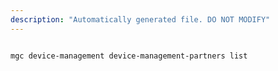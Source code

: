 ```yaml
---
description: "Automatically generated file. DO NOT MODIFY"
---
```


```bash

mgc device-management device-management-partners list

```